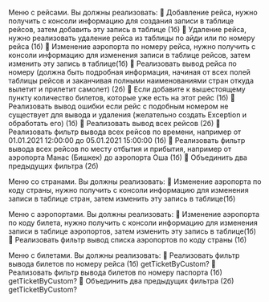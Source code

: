 Меню с рейсами. Вы должны реализовать:
 Добавление рейса, нужно получить с консоли информацию для 
создания записи в таблице рейсов, затем добавить эту запись в таблице
(1б)
 Удаление рейса, нужно реализовать удаление рейса из таблицы по айди 
или по номеру рейса (1б)
 Изменение аэропорта по номеру рейса, нужно получить с консоли 
информацию для изменения записи в таблице рейсов, затем изменить 
эту запись в таблице(1б)
 Реализовать вывод рейса по номеру (должна быть подробная 
информация, начиная от всех полей таблицы рейсов и заканчивая 
полными наименованиями стран откуда вылетит и прилетит самолет)
(2б)
 Если добавите к вышестоящему пункту количество билетов, которые 
уже есть на этот рейс (1б)
 Реализовать вывод ошибки если рейс с подобным номером не 
существует для вывода и удаления (желательно создать Exception и 
обработать его) (1б)
 Реализовать вывод всех рейсов (2б)
 Реализовать фильтр вывода всех рейсов по времени, например от 
01.01.2021 12:00:00 до 05.01.2021 15:00:00 (1б)
 Реализовать фильтр вывода всех рейсов по месту отбытия и прибытия, 
например от аэропорта Манас (Бишкек) до аэропорта Оша (1б)
 Объединить два предыдущих фильтра (2б)



Меню со странами. Вы должны реализовать:
 Изменение аэропорта по коду страны, нужно получить с консоли 
информацию для изменения записи в таблице стран, затем изменить 
эту запись в таблице(1б)



Меню с аэропортами. Вы должны реализовать:
 Изменение аэропорта по коду билета, нужно получить с консоли 
информацию для изменения записи в таблице аэропортов, затем 
изменить эту запись в таблице(1б)
 Реализовать фильтр вывод списка аэропортов по коду страны (1б)



Меню с билетами. Вы должны реализовать:
 Реализовать фильтр вывода билетов по номеру рейса (1б) getTicketByCustom?
 Реализовать фильтр вывода билетов по номеру паспорта (1б) getTicketByCustom?
 Объединить два предыдущих фильтра (2б) getTicketByCustom?
